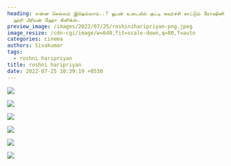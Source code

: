 ```yaml
---
heading: என்ன செல்லம் இதெல்லாம்..? ஓபன் உடையில் குட்டி கவர்ச்சி காட்டும் ரோஷினி
  ஹரி பிரியன் ஹோ கிளிக்ஸ்.
preview_image: /images/2022/07/25/roshiniharipriyan-png.jpeg
image_resize: /cdn-cgi/image/w=640,fit=scale-down,q=80,f=auto
categories: cinema
authors: Sivakumar
tags:
  - roshni haripriyan
title: roshni haripriyan
date: 2022-07-25 10:39:19 +0530
---
```

![](/images/2022/07/25/roshniharipriyan.jpeg)

![](/images/2022/07/25/roshniharipriyan2.jpeg)

![](/images/2022/07/25/roshniharipriyan44.jpeg)

![](/images/2022/07/25/roshniharipriyan4.jpeg)

![](/images/2022/07/25/roshniharipriyan6.jpeg)

![](/images/2022/07/25/roshniharipriyan8.jpeg)
